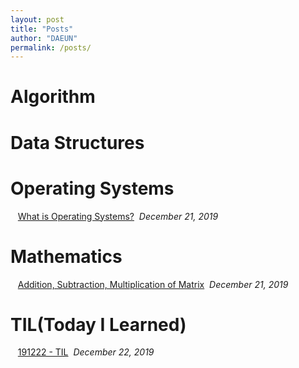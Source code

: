 ```yaml
---
layout: post
title: "Posts"
author: "DAEUN"
permalink: /posts/
---
```


# Algorithm


# Data Structures


# Operating Systems
&nbsp;&nbsp;&nbsp;[What is Operating Systems?](../_posts/2019-12-21-what-is-operating-systems.md)&nbsp;&nbsp;_December 21, 2019_

# Mathematics
&nbsp;&nbsp;&nbsp;[Addition, Subtraction, Multiplication of Matrix](../_posts/2019-12-21-matrix.md)&nbsp;&nbsp;_December 21, 2019_

# TIL(Today I Learned)
&nbsp;&nbsp;&nbsp;[191222 - TIL](../_posts/2019-12-22-TIL.md)&nbsp;&nbsp;_December 22, 2019_